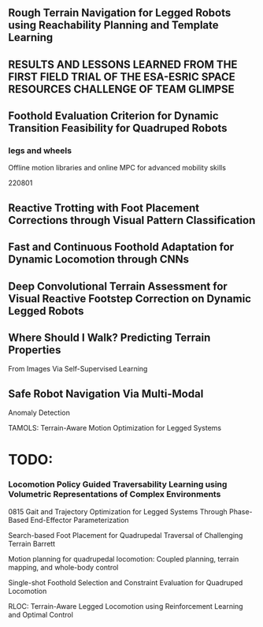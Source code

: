 ## Rough Terrain Navigation for Legged Robots using Reachability Planning and Template Learning

## RESULTS AND LESSONS LEARNED FROM THE FIRST FIELD TRIAL OF THE ESA-ESRIC SPACE RESOURCES CHALLENGE OF TEAM GLIMPSE

## Foothold Evaluation Criterion for Dynamic Transition Feasibility for Quadruped Robots


### legs and wheels
Offline motion libraries and online MPC for advanced mobility skills


220801
## Reactive Trotting with Foot Placement Corrections through Visual Pattern Classification


## Fast and Continuous Foothold Adaptation for Dynamic Locomotion through CNNs


## Deep Convolutional Terrain Assessment for Visual Reactive Footstep Correction on Dynamic Legged Robots

## Where Should I Walk? Predicting Terrain Properties
From Images Via Self-Supervised Learning

## Safe Robot Navigation Via Multi-Modal
Anomaly Detection

TAMOLS: Terrain-Aware Motion Optimization for Legged Systems
# TODO: 
### Locomotion Policy Guided Traversability Learning using Volumetric Representations of Complex Environments
0815
Gait and Trajectory Optimization for Legged Systems Through Phase-Based End-Effector Parameterization

Search-based Foot Placement for Quadrupedal Traversal of Challenging Terrain
Barrett

Motion planning for quadrupedal locomotion: Coupled planning, terrain mapping, and whole-body control

Single-shot Foothold Selection and Constraint Evaluation for Quadruped Locomotion

RLOC: Terrain-Aware Legged Locomotion using
Reinforcement Learning and Optimal Control

